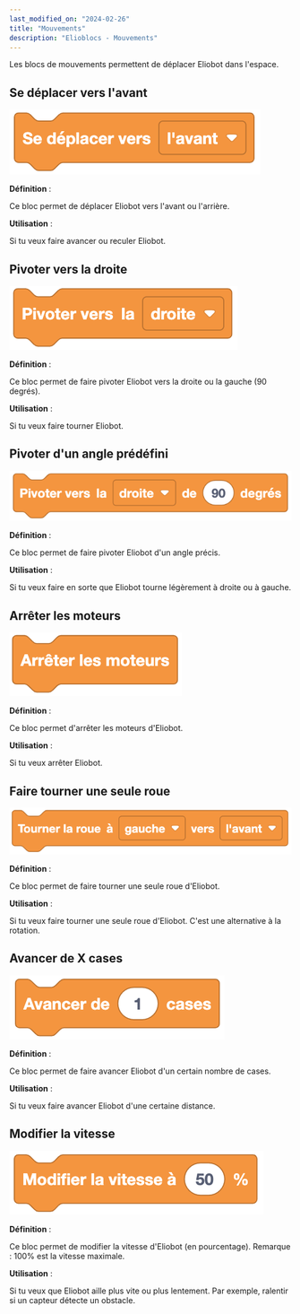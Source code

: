 ```yaml
---
last_modified_on: "2024-02-26"
title: "Mouvements"
description: "Elioblocs - Mouvements"
---
```


Les blocs de mouvements permettent de déplacer Eliobot dans l'espace.

## Se déplacer vers l'avant

![Move forward or backward](../../../static/img/elioblocs/blocs/movements/deplacer.png)

**Définition** :

Ce bloc permet de déplacer Eliobot vers l'avant ou l'arrière.

**Utilisation** :

Si tu veux faire avancer ou reculer Eliobot.

## Pivoter vers la droite

![Turn freely](../../../static/img/elioblocs/blocs/movements/pivoter.png)

**Définition** :

Ce bloc permet de faire pivoter Eliobot vers la droite ou la gauche (90 degrés).

**Utilisation** :

Si tu veux faire tourner Eliobot.


## Pivoter d'un angle prédéfini

![Turn to an angle](../../../static/img/elioblocs/blocs/movements/pivoter-degres.png)

**Définition** :

Ce bloc permet de faire pivoter Eliobot d'un angle précis.

**Utilisation** :

Si tu veux faire en sorte que Eliobot tourne légèrement à droite ou à gauche.

## Arrêter les moteurs

![Stop the motors](../../../static/img/elioblocs/blocs/movements/arreter-moteurs.png)

**Définition** :

Ce bloc permet d'arrêter les moteurs d'Eliobot.

**Utilisation** :

Si tu veux arrêter Eliobot.

## Faire tourner une seule roue

![Spin only one wheel](../../../static/img/elioblocs/blocs/movements/tourner-roue.png)

**Définition** :

Ce bloc permet de faire tourner une seule roue d'Eliobot.

**Utilisation** :

Si tu veux faire tourner une seule roue d'Eliobot. C'est une alternative à la rotation.


## Avancer de X cases

![Move X cases](../../../static/img/elioblocs/blocs/movements/avancer-cases.png)

**Définition** :

Ce bloc permet de faire avancer Eliobot d'un certain nombre de cases.

**Utilisation** :

Si tu veux faire avancer Eliobot d'une certaine distance.


## Modifier la vitesse

![Change the speed](../../../static/img/elioblocs/blocs/movements/modifier-vitesse.png)

**Définition** :

Ce bloc permet de modifier la vitesse d'Eliobot (en pourcentage).
Remarque : 100% est la vitesse maximale.

**Utilisation** :

Si tu veux que Eliobot aille plus vite ou plus lentement. Par exemple, ralentir si un capteur détecte un obstacle.


